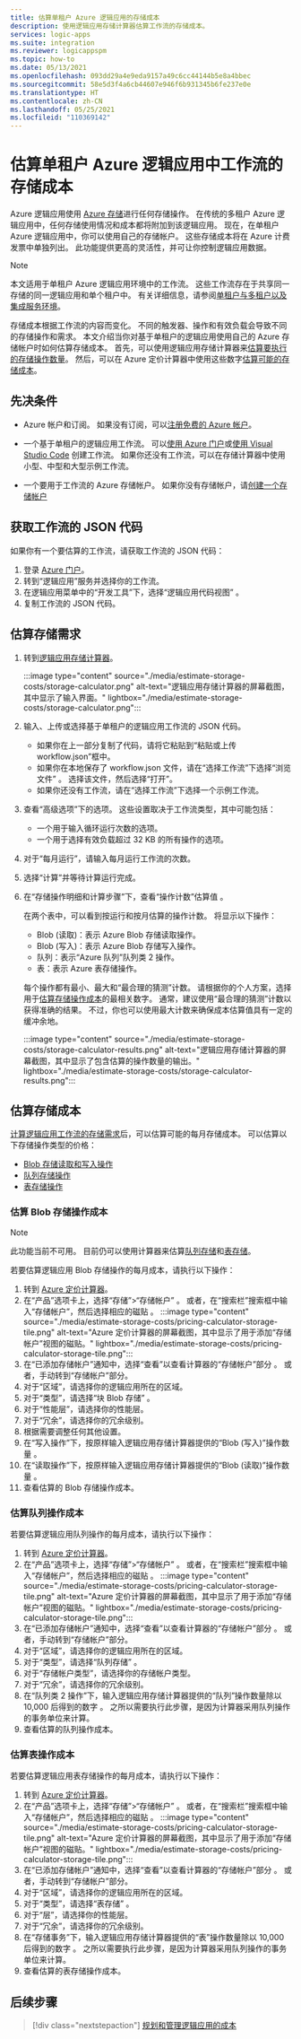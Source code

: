 ```yaml
---
title: 估算单租户 Azure 逻辑应用的存储成本
description: 使用逻辑应用存储计算器估算工作流的存储成本。
services: logic-apps
ms.suite: integration
ms.reviewer: logicappspm
ms.topic: how-to
ms.date: 05/13/2021
ms.openlocfilehash: 093dd29a4e9eda9157a49c6cc44144b5e8a4bbec
ms.sourcegitcommit: 58e5d3f4a6cb44607e946f6b931345b6fe237e0e
ms.translationtype: HT
ms.contentlocale: zh-CN
ms.lasthandoff: 05/25/2021
ms.locfileid: "110369142"
---
```

# <a name="estimate-storage-costs-for-workflows-in-single-tenant-azure-logic-apps"></a>估算单租户 Azure 逻辑应用中工作流的存储成本

Azure 逻辑应用使用 [Azure 存储](/azure/storage/)进行任何存储操作。 在传统的多租户 Azure 逻辑应用中，任何存储使用情况和成本都将附加到该逻辑应用。 现在，在单租户 Azure 逻辑应用中，你可以使用自己的存储帐户。 这些存储成本将在 Azure 计费发票中单独列出。 此功能提供更高的灵活性，并可让你控制逻辑应用数据。

> [!NOTE]
> 本文适用于单租户 Azure 逻辑应用环境中的工作流。 这些工作流存在于共享同一存储的同一逻辑应用和单个租户中。 有关详细信息，请参阅[单租户与多租户以及集成服务环境](single-tenant-overview-compare.md)。

存储成本根据工作流的内容而变化。 不同的触发器、操作和有效负载会导致不同的存储操作和需求。 本文介绍当你对基于单租户的逻辑应用使用自己的 Azure 存储帐户时如何估算存储成本。 首先，可以使用逻辑应用存储计算器来[估算要执行的存储操作数量](#estimate-storage-needs)。 然后，可以在 Azure 定价计算器中使用这些数字[估算可能的存储成本](#estimate-storage-costs)。

## <a name="prerequisites"></a>先决条件

* Azure 帐户和订阅。 如果没有订阅，可以[注册免费的 Azure 帐户](https://azure.microsoft.com/free/)。

* 一个基于单租户的逻辑应用工作流。 可以[使用 Azure 门户](create-single-tenant-workflows-azure-portal.md)或[使用 Visual Studio Code](create-single-tenant-workflows-visual-studio-code.md) 创建工作流。 如果你还没有工作流，可以在存储计算器中使用小型、中型和大型示例工作流。

* 一个要用于工作流的 Azure 存储帐户。 如果你没有存储帐户，请[创建一个存储帐户](../storage/common/storage-account-create.md)

## <a name="get-your-workflows-json-code"></a>获取工作流的 JSON 代码

如果你有一个要估算的工作流，请获取工作流的 JSON 代码：

1. 登录 [Azure 门户](https://portal.azure.com/)。
1. 转到“逻辑应用”服务并选择你的工作流。
1. 在逻辑应用菜单中的“开发工具”下，选择“逻辑应用代码视图” 。
1. 复制工作流的 JSON 代码。

## <a name="estimate-storage-needs"></a>估算存储需求

1. 转到[逻辑应用存储计算器](https://logicapps.azure.com/calculator)。

   :::image type="content" source="./media/estimate-storage-costs/storage-calculator.png" alt-text="逻辑应用存储计算器的屏幕截图，其中显示了输入界面。" lightbox="./media/estimate-storage-costs/storage-calculator.png":::

1. 输入、上传或选择基于单租户的逻辑应用工作流的 JSON 代码。

   * 如果你在上一部分复制了代码，请将它粘贴到“粘贴或上传 workflow.json”框中。 
   * 如果你在本地保存了 workflow.json 文件，请在“选择工作流”下选择“浏览文件”  。 选择该文件，然后选择“打开”。
   * 如果你还没有工作流，请在“选择工作流”下选择一个示例工作流。

1. 查看“高级选项”下的选项。 这些设置取决于工作流类型，其中可能包括：

   * 一个用于输入循环运行次数的选项。
   * 一个用于选择有效负载超过 32 KB 的所有操作的选项。

1. 对于“每月运行”，请输入每月运行工作流的次数。
1. 选择“计算”并等待计算运行完成。
1. 在“存储操作明细和计算步骤”下，查看“操作计数”估算值 。

    在两个表中，可以看到按运行和按月估算的操作计数。 将显示以下操作：

    * Blob (读取)：表示 Azure Blob 存储读取操作。
    * Blob (写入)：表示 Azure Blob 存储写入操作。
    * 队列：表示“Azure 队列”队列类 2 操作。
    * 表：表示 Azure 表存储操作。

    每个操作都有最小、最大和“最合理的猜测”计数。 请根据你的个人方案，选择用于[估算存储操作成本](#estimate-storage-costs)的最相关数字。 通常，建议使用“最合理的猜测”计数以获得准确的结果。 不过，你也可以使用最大计数来确保成本估算值具有一定的缓冲余地。

    :::image type="content" source="./media/estimate-storage-costs/storage-calculator-results.png" alt-text="逻辑应用存储计算器的屏幕截图，其中显示了包含估算的操作数量的输出。" lightbox="./media/estimate-storage-costs/storage-calculator-results.png":::

## <a name="estimate-storage-costs"></a>估算存储成本

[计算逻辑应用工作流的存储需求](#estimate-storage-needs)后，可以估算可能的每月存储成本。 可以估算以下存储操作类型的价格：

* [Blob 存储读取和写入操作](#estimate-blob-storage-operations-costs)
* [队列存储操作](#estimate-queue-operations-costs)
* [表存储操作](#estimate-table-operations-costs)

### <a name="estimate-blob-storage-operations-costs"></a>估算 Blob 存储操作成本

> [!NOTE]
> 此功能当前不可用。 目前仍可以使用计算器来估算[队列存储](#estimate-queue-operations-costs)和[表存储](#estimate-table-operations-costs)。

若要估算逻辑应用 Blob 存储操作的每月成本，请执行以下操作：

1. 转到 [Azure 定价计算器](https://azure.microsoft.com/pricing/calculator/)。
1. 在“产品”选项卡上，选择“存储”&gt;“存储帐户”  。 或者，在“搜索栏”搜索框中输入“存储帐户”，然后选择相应的磁贴 。
    :::image type="content" source="./media/estimate-storage-costs/pricing-calculator-storage-tile.png" alt-text="Azure 定价计算器的屏幕截图，其中显示了用于添加“存储帐户”视图的磁贴。" lightbox="./media/estimate-storage-costs/pricing-calculator-storage-tile.png":::
1. 在“已添加存储帐户”通知中，选择“查看”以查看计算器的“存储帐户”部分  。 或者，手动转到“存储帐户”部分。
1. 对于“区域”，请选择你的逻辑应用所在的区域。
1. 对于“类型”，请选择“块 Blob 存储” 。
1. 对于“性能层”，请选择你的性能层。
1. 对于“冗余”，请选择你的冗余级别。
1. 根据需要调整任何其他设置。
1. 在“写入操作”下，按原样输入逻辑应用存储计算器提供的“Blob (写入)”操作数量 。
1. 在“读取操作”下，按原样输入逻辑应用存储计算器提供的“Blob (读取)”操作数量 。
1. 查看估算的 Blob 存储操作成本。

### <a name="estimate-queue-operations-costs"></a>估算队列操作成本

若要估算逻辑应用队列操作的每月成本，请执行以下操作：

1. 转到 [Azure 定价计算器](https://azure.microsoft.com/pricing/calculator/)。
1. 在“产品”选项卡上，选择“存储”&gt;“存储帐户”  。 或者，在“搜索栏”搜索框中输入“存储帐户”，然后选择相应的磁贴 。
    :::image type="content" source="./media/estimate-storage-costs/pricing-calculator-storage-tile.png" alt-text="Azure 定价计算器的屏幕截图，其中显示了用于添加“存储帐户”视图的磁贴。" lightbox="./media/estimate-storage-costs/pricing-calculator-storage-tile.png":::
1. 在“已添加存储帐户”通知中，选择“查看”以查看计算器的“存储帐户”部分  。 或者，手动转到“存储帐户”部分。
1. 对于“区域”，请选择你的逻辑应用所在的区域。
1. 对于“类型”，请选择“队列存储” 。
1. 对于“存储帐户类型”，请选择你的存储帐户类型。
1. 对于“冗余”，请选择你的冗余级别。
1. 在“队列类 2 操作”下，输入逻辑应用存储计算器提供的“队列”操作数量除以 10,000 后得到的数字 。 之所以需要执行此步骤，是因为计算器采用队列操作的事务单位来计算。
1. 查看估算的队列操作成本。

### <a name="estimate-table-operations-costs"></a>估算表操作成本

若要估算逻辑应用表存储操作的每月成本，请执行以下操作：

1. 转到 [Azure 定价计算器](https://azure.microsoft.com/pricing/calculator/)。
1. 在“产品”选项卡上，选择“存储”&gt;“存储帐户”  。 或者，在“搜索栏”搜索框中输入“存储帐户”，然后选择相应的磁贴 。
    :::image type="content" source="./media/estimate-storage-costs/pricing-calculator-storage-tile.png" alt-text="Azure 定价计算器的屏幕截图，其中显示了用于添加“存储帐户”视图的磁贴。" lightbox="./media/estimate-storage-costs/pricing-calculator-storage-tile.png":::
1. 在“已添加存储帐户”通知中，选择“查看”以查看计算器的“存储帐户”部分  。 或者，手动转到“存储帐户”部分。
1. 对于“区域”，请选择你的逻辑应用所在的区域。
1. 对于“类型”，请选择“表存储” 。
1. 对于“层”，请选择你的性能层。
1. 对于“冗余”，请选择你的冗余级别。
1. 在“存储事务”下，输入逻辑应用存储计算器提供的“表”操作数量除以 10,000 后得到的数字 。 之所以需要执行此步骤，是因为计算器采用队列操作的事务单位来计算。
1. 查看估算的表存储操作成本。

## <a name="next-step"></a>后续步骤

> [!div class="nextstepaction"]
> [规划和管理逻辑应用的成本](plan-manage-costs.md)
